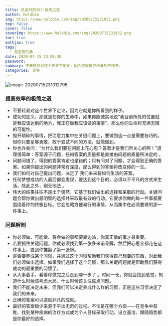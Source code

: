 ```yaml
---
title: 吼呆时刻197-极简之道
author: HoldDie
img: https://www.holddie.com/img/20200715231932.png
top: false
cover: false
coverImg: https://www.holddie.com/img/20200715231932.png
toc: true
mathjax: true
tags:
  - 最重要的事
date: 2020-07-15 23:08:30
password:
summary: 不要轻易对这个世界下定论，因为它就是你所看到的样子。
categories: 读书
---
```


![image-20200715231012798](https://www.holddie.com/img/20200715231932.png)

### 提高效率的极简之道

- 不要轻易对这个世界下定论，因为它就是你所看到的样子。
- 成功的定义，那就是在你的生命中，如果你能诚实地说“我目前所处的位置就是我应该达到的地方，我正在做我应该做的事情”，那么你的生命将充满无限的可能性。
- 抛开琐碎的事情，把注意力集中在关键问题上，要做到这一点是需要技巧的。但你只要足够勇敢，敢于尝试不同的方法，就能做到。
- 你也许会问：“为什么我们要在问题上花心思？答案才是我们所关心的啊！”道理很简单：答案源于问题，任何答案的质量都是直接由问题的质量所决定的 。
- 问题问错了，得到的答案肯定也是错的；只有问对了问题，才会得到正确的答案。如果你提出的问题非常有深度，那么得到的答案将改变你的一生。
- 我们如何对自己提出问题，决定了 我们未来将如何生活的答案。
- 任何梦想成功的人最后都会发现，要达到这个目的，必须以不平凡的方式来生活，除此之外，别无他法 。
- 伟大的结果往往不是出于偶然，它基于我们做出的选择和采取的行动。关键问题会帮你做出最明智的选择并采取最有效的行动，它要求你做的每一件事都要围绕着你的终极目标。它会忽略方便易行的事情，从而集中在必须要做的那一件事上。

### 问题解剖

- 你必须做、可能做、将会做的事都要靠边站，你真正做的事才最重要。
- 若要抓住关键问题，你就必须找到第一张多米诺骨牌，然后把心思全都花在这件事上，直到你推翻了第一张牌。
- 是否要养成某个习惯，并通过这个习惯帮助我们获得自己想要的东西，对此我们必须做出选择。如果我们选择了这个习惯，那么关键问题就是帮助我们获得成功的最重要的习惯了。
- 从大事着手，看看你做完之后走到哪一步了 。时间一长，你就会找到感觉，知道什么时候该考虑大局、什么时候该关注焦点问题。
- 我们不能决定未来，但我们可以决定养成什么样的习惯，正是这些习惯决定了我们的未来。
- 正确的答案可以造就非凡的成就。
- 最好的答案极少来源于平淡无奇的过程。不论是在哪个方面——在竞争中获胜、找到某种疾病的治疗方式或为个人目标采取行动，设立基准、跟随趋势都是你最好的选择。

